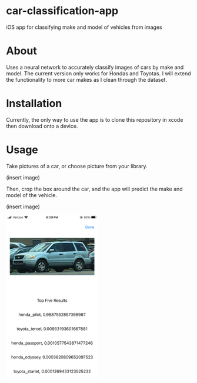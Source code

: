 # car-classification-app
iOS app for classifying make and model of vehicles from images

# About
Uses a neural network to accurately classify images of cars by make and model. The current version only works for Hondas and Toyotas. I will extend the functionality to more car makes as I clean through the dataset.

# Installation
Currently, the only way to use the app is to clone this repository in xcode then download onto a device.

# Usage
Take pictures of a car, or choose picture from your library.

(insert image)

Then, crop the box around the car, and the app will predict the make and model of the vehicle.

(insert image)

<img src="./sample_images/IMG_4085.PNG" width="250">

